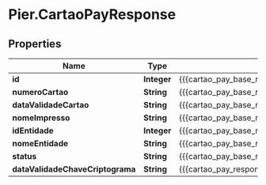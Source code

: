 # Pier.CartaoPayResponse

## Properties
Name | Type | Description | Notes
------------ | ------------- | ------------- | -------------
**id** | **Integer** | {{{cartao_pay_base_response_id_value}}} | [optional] 
**numeroCartao** | **String** | {{{cartao_pay_base_response_numero_cartao_value}}} | [optional] 
**dataValidadeCartao** | **String** | {{{cartao_pay_base_response_data_validade_cartao_value}}} | [optional] 
**nomeImpresso** | **String** | {{{cartao_pay_base_response_nome_impresso_value}}} | [optional] 
**idEntidade** | **Integer** | {{{cartao_pay_base_response_id_entidade_value}}} | [optional] 
**nomeEntidade** | **String** | {{{cartao_pay_base_response_nome_entidade_value}}} | [optional] 
**status** | **String** | {{{cartao_pay_base_response_status_value}}} | [optional] 
**dataValidadeChaveCriptograma** | **String** | {{{cartao_pay_response_data_validade_chave_criptograma_value}}} | [optional] 


